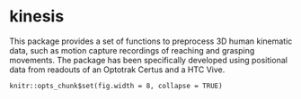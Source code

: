 # kinesis
This package provides a set of functions to preprocess 3D human kinematic data, such as motion capture recordings of reaching and grasping movements. The package has been specifically developed using positional data from readouts of an Optotrak Certus and a HTC Vive.  
```{r, setup, include=FALSE}
knitr::opts_chunk$set(fig.width = 8, collapse = TRUE)
```

